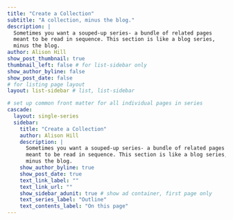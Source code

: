 ```yaml
---
title: "Create a Collection"
subtitle: "A collection, minus the blog."
description: |
  Sometimes you want a souped-up series- a bundle of related pages 
  meant to be read in sequence. This section is like a blog series, 
  minus the blog.
author: Alison Hill
show_post_thumbnail: true
thumbnail_left: false # for list-sidebar only
show_author_byline: false
show_post_date: false
# for listing page layout
layout: list-sidebar # list, list-sidebar

# set up common front matter for all individual pages in series
cascade:
  layout: single-series 
  sidebar:
    title: "Create a Collection"
    author: Alison Hill
    description: |
      Sometimes you want a souped-up series- a bundle of related pages 
      meant to be read in sequence. This section is like a blog series, 
      minus the blog.
    show_author_byline: true
    show_post_date: true
    text_link_label: ""
    text_link_url: ""
    show_sidebar_adunit: true # show ad container, first page only
    text_series_label: "Outline" 
    text_contents_label: "On this page" 
---
```

